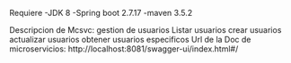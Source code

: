 Requiere 
      -JDK 8
      -Spring boot 2.7.17
      -maven 3.5.2

Descripcion de Mcsvc:
      gestion de usuarios
      Listar usuarios
      crear usuarios
      actualizar usuarios
      obtener usuarios especificos
Url de la Doc de microservicios:
     http://localhost:8081/swagger-ui/index.html#/
